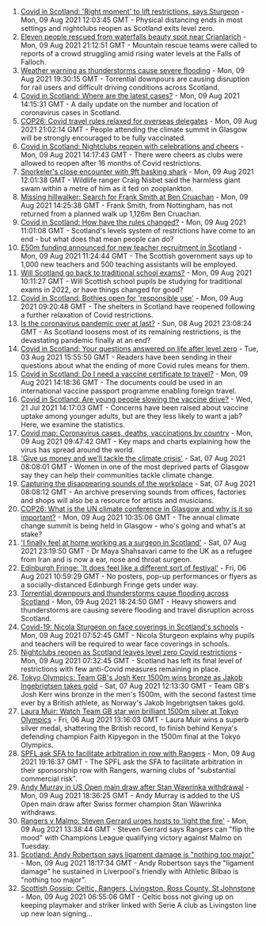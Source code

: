 1. [Covid in Scotland: 'Right moment' to lift restrictions, says Sturgeon](https://www.bbc.co.uk/news/uk-scotland-58136277) - Mon, 09 Aug 2021 12:03:45 GMT - Physical distancing ends in most settings and nightclubs reopen as Scotland exits level zero.
2. [Eleven people rescued from waterfalls beauty spot near Crianlarich](https://www.bbc.co.uk/news/uk-scotland-glasgow-west-58153312) - Mon, 09 Aug 2021 21:12:51 GMT - Mountain rescue teams were called to reports of a crowd struggling amid rising water levels at the Falls of Falloch.
3. [Weather warning as thunderstorms cause severe flooding](https://www.bbc.co.uk/news/uk-scotland-58144882) - Mon, 09 Aug 2021 19:30:15 GMT - Torrential downpours are causing disruption for rail users and difficult driving conditions across Scotland.
4. [Covid in Scotland: Where are the latest cases?](https://www.bbc.co.uk/news/uk-scotland-53511877) - Mon, 09 Aug 2021 14:15:31 GMT - A daily update on the number and location of coronavirus cases in Scotland.
5. [COP26: Covid travel rules relaxed for overseas delegates](https://www.bbc.co.uk/news/uk-scotland-58153616) - Mon, 09 Aug 2021 21:02:14 GMT - People attending the climate summit in Glasgow will be strongly encouraged to be fully vaccinated.
6. [Covid in Scotland: Nightclubs reopen with celebrations and cheers](https://www.bbc.co.uk/news/uk-scotland-58142756) - Mon, 09 Aug 2021 14:17:43 GMT - There were cheers as clubs were allowed to reopen after 16 months of Covid restrictions.
7. [Snorkeler's close encounter with 9ft basking shark](https://www.bbc.co.uk/news/uk-scotland-highlands-islands-58145408) - Mon, 09 Aug 2021 12:01:38 GMT - Wildlife ranger Craig Nisbet said the harmless giant swam within a metre of him as it fed on zooplankton.
8. [Missing hillwalker: Search for Frank Smith at Ben Cruachan](https://www.bbc.co.uk/news/uk-scotland-glasgow-west-58145410) - Mon, 09 Aug 2021 14:25:38 GMT - Frank Smith, from Nottingham, has not returned from a planned walk up 1,126m Ben Cruachan.
9. [Covid in Scotland: How have the rules changed?](https://www.bbc.co.uk/news/uk-scotland-53166816) - Mon, 09 Aug 2021 11:01:08 GMT - Scotland's levels system of restrictions have come to an end - but what does that mean people can do?
10. [£50m funding announced for new teacher recruitment in Scotland](https://www.bbc.co.uk/news/uk-scotland-58145089) - Mon, 09 Aug 2021 11:24:44 GMT - The Scottish government says up to 1,000 new teachers and 500 teaching assistants will be employed.
11. [Will Scotland go back to traditional school exams?](https://www.bbc.co.uk/news/uk-scotland-58139111) - Mon, 09 Aug 2021 10:11:27 GMT - Will Scottish school pupils be studying for traditional exams in 2022, or have things changed for good?
12. [Covid in Scotland: Bothies open for 'responsible use'](https://www.bbc.co.uk/news/uk-scotland-highlands-islands-58144390) - Mon, 09 Aug 2021 09:20:48 GMT - The shelters in Scotland have reopened following a further relaxation of Covid restrictions.
13. [Is the coronavirus pandemic over at last?](https://www.bbc.co.uk/news/uk-scotland-58112939) - Sun, 08 Aug 2021 23:08:24 GMT - As Scotland loosens most of its remaining restrictions, is the devastating pandemic finally at an end?
14. [Covid in Scotland: Your questions answered on life after level zero](https://www.bbc.co.uk/news/uk-scotland-58071989) - Tue, 03 Aug 2021 15:55:50 GMT - Readers have been sending in their questions about what the ending of more Covid rules means for them.
15. [Covid in Scotland: Do I need a vaccine certificate to travel?](https://www.bbc.co.uk/news/uk-scotland-57519070) - Mon, 09 Aug 2021 14:18:36 GMT - The documents could be used in an international vaccine passport programme enabling foreign travel.
16. [Covid in Scotland: Are young people slowing the vaccine drive?](https://www.bbc.co.uk/news/uk-scotland-57915106) - Wed, 21 Jul 2021 14:17:03 GMT - Concerns have been raised about vaccine uptake among younger adults, but are they less likely to want a jab? Here, we examine the statistics.
17. [Covid map: Coronavirus cases, deaths, vaccinations by country](https://www.bbc.co.uk/news/world-51235105) - Mon, 09 Aug 2021 09:47:42 GMT - Key maps and charts explaining how the virus has spread around the world.
18. ['Give us money and we’ll tackle the climate crisis'](https://www.bbc.co.uk/news/uk-scotland-58102100) - Sat, 07 Aug 2021 08:08:01 GMT - Women in one of the most deprived parts of Glasgow say they can help their communities tackle climate change.
19. [Capturing the disappearing sounds of the workplace](https://www.bbc.co.uk/news/uk-scotland-tayside-central-58056235) - Sat, 07 Aug 2021 08:08:12 GMT - An archive preserving sounds from offices, factories and shops will also be a resource for artists and musicians.
20. [COP26: What is the UN climate conference in Glasgow and why is it so important?](https://www.bbc.co.uk/news/science-environment-56901261) - Mon, 09 Aug 2021 10:35:06 GMT - The annual climate change summit is being held in Glasgow - who's going and what's at stake?
21. ['I finally feel at home working as a surgeon in Scotland'](https://www.bbc.co.uk/news/uk-scotland-tayside-central-57500670) - Sat, 07 Aug 2021 23:19:50 GMT - Dr Maya Shahsavari came to the UK as a refugee from Iran and is now a ear, nose and throat surgeon.
22. [Edinburgh Fringe: 'It does feel like a different sort of festival'](https://www.bbc.co.uk/news/uk-scotland-edinburgh-east-fife-58114299) - Fri, 06 Aug 2021 10:59:29 GMT - No posters, pop-up performances or flyers as a socially-distanced Edinburgh Fringe gets under way.
23. [Torrential downpours and thunderstorms cause flooding across Scotland](https://www.bbc.co.uk/news/uk-scotland-58153224) - Mon, 09 Aug 2021 18:24:50 GMT - Heavy showers and thunderstorms are causing severe flooding and travel disruption across Scotland.
24. [Covid-19: Nicola Sturgeon on face coverings in Scotland's schools](https://www.bbc.co.uk/news/uk-scotland-58143865) - Mon, 09 Aug 2021 07:52:45 GMT - Nicola Sturgeon explains why pupils and teachers will be required to wear face coverings in schools.
25. [Nightclubs reopen as Scotland leaves level zero Covid restrictions](https://www.bbc.co.uk/news/uk-scotland-58143763) - Mon, 09 Aug 2021 07:32:45 GMT - Scotland has left its final level of restrictions with few anti-Covid measures remaining in place.
26. [Tokyo Olympics: Team GB's Josh Kerr 1500m wins bronze as Jakob Ingebrigtsen takes gold](https://www.bbc.co.uk/sport/av/olympics/58128309) - Sat, 07 Aug 2021 12:13:30 GMT - Team GB's Josh Kerr wins bronze in the men's 1500m, with the second fastest time ever by a British athlete, as Norway's Jakob Ingebrigtsen takes gold.
27. [Laura Muir: Watch Team GB star win brilliant 1500m silver at Tokyo Olympics](https://www.bbc.co.uk/sport/av/olympics/58119293) - Fri, 06 Aug 2021 13:16:03 GMT - Laura Muir wins a superb silver medal, shattering the British record, to finish behind Kenya's defending champion Faith Kipyegon in the 1500m final at the Tokyo Olympics.
28. [SPFL ask SFA to facilitate arbitration in row with Rangers](https://www.bbc.co.uk/sport/football/58150927) - Mon, 09 Aug 2021 19:16:37 GMT - The SPFL ask the SFA to facilitate arbitration in their sponsorship row with Rangers, warning clubs of "substantial commercial risk".
29. [Andy Murray in US Open main draw after Stan Wawrinka withdrawal](https://www.bbc.co.uk/sport/tennis/58152883) - Mon, 09 Aug 2021 18:36:25 GMT - Andy Murray is added to the US Open main draw after Swiss former champion Stan Wawrinka withdraws.
30. [Rangers v Malmo: Steven Gerrard urges hosts to 'light the fire'](https://www.bbc.co.uk/sport/football/58137804) - Mon, 09 Aug 2021 13:38:44 GMT - Steven Gerrard says Rangers can "flip the mood" with Champions League qualifying victory against Malmo on Tuesday.
31. [Scotland: Andy Robertson says ligament damage is "nothing too major"](https://www.bbc.co.uk/sport/football/58141099) - Mon, 09 Aug 2021 18:17:34 GMT - Andy Robertson says the "ligament damage" he sustained in Liverpool's friendly with Athletic Bilbao is "nothing too major".
32. [Scottish Gossip: Celtic, Rangers, Livingston, Ross County, St Johnstone](https://www.bbc.co.uk/sport/football/58143204) - Mon, 09 Aug 2021 06:55:06 GMT - Celtic boss not giving up on keeping playmaker and striker linked with Serie A club as Livingston line up new loan signing...

